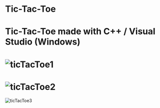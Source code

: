 # Tic-Tac-Toe
Tic-Tac-Toe made with C++ / Visual Studio (Windows)
============================================================================================================
![ticTacToe1](https://github.com/SeprAYY/Tic-Tac-Toe/assets/67057718/651a269d-0673-4683-9931-40ff5d5548fb)
============================================================================================================
![ticTacToe2](https://github.com/SeprAYY/Tic-Tac-Toe/assets/67057718/d1c97d39-9d15-4b31-a3a5-9c4dd3689b6d)
============================================================================================================
![ticTacToe3](https://github.com/SeprAYY/Tic-Tac-Toe/assets/67057718/5a6476cb-c821-40d0-8c4b-c9ee4154556a)
